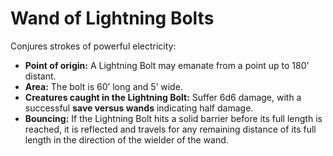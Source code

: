 # Wand of Lightning Bolts

Conjures strokes of powerful electricity:

- **Point of origin:** A Lightning Bolt may emanate from a point up to 180’ distant.
- **Area:** The bolt is 60’ long and 5’ wide.
- **Creatures caught in the Lightning Bolt:** Suffer 6d6 damage, with a successful **save versus wands** indicating half damage.
- **Bouncing:** If the Lightning Bolt hits a solid barrier before its full length is reached, it is reflected and travels for any remaining distance of its full length in the direction of the wielder of the wand.